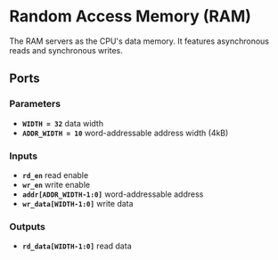 # Random Access Memory (RAM)

The RAM servers as the CPU's data memory.
It features asynchronous reads and synchronous writes.

## Ports

### Parameters

- **`WIDTH = 32`** data width
- **`ADDR_WIDTH = 10`** word-addressable address width (4kB)

### Inputs

- **`rd_en`** read enable
- **`wr_en`** write enable
- **`addr[ADDR_WIDTH-1:0]`** word-addressable address
- **`wr_data[WIDTH-1:0]`** write data

### Outputs

- **`rd_data[WIDTH-1:0]`** read data
